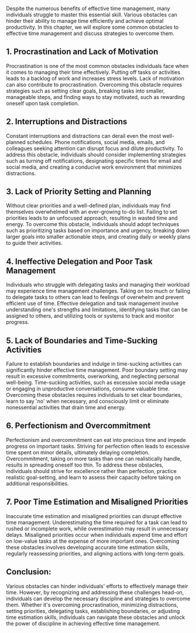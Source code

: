 
Despite the numerous benefits of effective time management, many individuals struggle to master this essential skill. Various obstacles can hinder their ability to manage time efficiently and achieve optimal productivity. In this chapter, we will explore some common obstacles to effective time management and discuss strategies to overcome them.

1\. **Procrastination and Lack of Motivation**
-------------------------------------------------

Procrastination is one of the most common obstacles individuals face when it comes to managing their time effectively. Putting off tasks or activities leads to a backlog of work and increases stress levels. Lack of motivation can also contribute to procrastination. Overcoming this obstacle requires strategies such as setting clear goals, breaking tasks into smaller, manageable steps, and finding ways to stay motivated, such as rewarding oneself upon task completion.

2\. **Interruptions and Distractions**
-----------------------------------------

Constant interruptions and distractions can derail even the most well-planned schedules. Phone notifications, social media, emails, and colleagues seeking attention can disrupt focus and dilute productivity. To address this obstacle, individuals should consider implementing strategies such as turning off notifications, designating specific times for email and social media, and creating a conducive work environment that minimizes distractions.

3\. **Lack of Priority Setting and Planning**
------------------------------------------------

Without clear priorities and a well-defined plan, individuals may find themselves overwhelmed with an ever-growing to-do list. Failing to set priorities leads to an unfocused approach, resulting in wasted time and energy. To overcome this obstacle, individuals should adopt techniques such as prioritizing tasks based on importance and urgency, breaking down larger goals into smaller actionable steps, and creating daily or weekly plans to guide their activities.

4\. **Ineffective Delegation and Poor Task Management**
----------------------------------------------------------

Individuals who struggle with delegating tasks and managing their workload may experience time management challenges. Taking on too much or failing to delegate tasks to others can lead to feelings of overwhelm and prevent efficient use of time. Effective delegation and task management involve understanding one's strengths and limitations, identifying tasks that can be assigned to others, and utilizing tools or systems to track and monitor progress.

5\. **Lack of Boundaries and Time-Sucking Activities**
---------------------------------------------------------

Failure to establish boundaries and indulge in time-sucking activities can significantly hinder effective time management. Poor boundary setting may result in excessive commitments, overworking, and neglecting personal well-being. Time-sucking activities, such as excessive social media usage or engaging in unproductive conversations, consume valuable time. Overcoming these obstacles requires individuals to set clear boundaries, learn to say 'no' when necessary, and consciously limit or eliminate nonessential activities that drain time and energy.

6\. **Perfectionism and Overcommitment**
-------------------------------------------

Perfectionism and overcommitment can eat into precious time and impede progress on important tasks. Striving for perfection often leads to excessive time spent on minor details, ultimately delaying completion. Overcommitment, taking on more tasks than one can realistically handle, results in spreading oneself too thin. To address these obstacles, individuals should strive for excellence rather than perfection, practice realistic goal-setting, and learn to assess their capacity before taking on additional responsibilities.

7\. **Poor Time Estimation and Misaligned Priorities**
---------------------------------------------------------

Inaccurate time estimation and misaligned priorities can disrupt effective time management. Underestimating the time required for a task can lead to rushed or incomplete work, while overestimation may result in unnecessary delays. Misaligned priorities occur when individuals expend time and effort on low-value tasks at the expense of more important ones. Overcoming these obstacles involves developing accurate time estimation skills, regularly reassessing priorities, and aligning actions with long-term goals.

**Conclusion:**
---------------

Various obstacles can hinder individuals' efforts to effectively manage their time. However, by recognizing and addressing these challenges head-on, individuals can develop the necessary discipline and strategies to overcome them. Whether it's overcoming procrastination, minimizing distractions, setting priorities, delegating tasks, establishing boundaries, or adjusting time estimation skills, individuals can navigate these obstacles and unlock the power of discipline in achieving effective time management.
